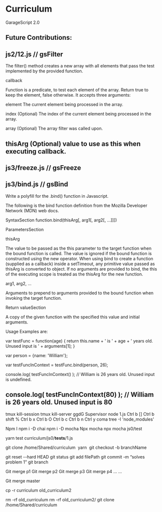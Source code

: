 # Curriculum

GarageScript 2.0

Future Contributions:
----------------
js2/12.js // gsFilter
----------------
The filter() method creates a new array with all
elements that pass the test implemented by the provided function.

callback

Function is a predicate, to test each element of the array.
Return true to keep the element, false otherwise.
It accepts three arguments:

element
The current element being processed in the array.

index (Optional)
The index of the current element being processed in the array.

array (Optional)
The array filter was called upon.

thisArg (Optional)
value to use as this when executing callback.
----------------
js3/freeze.js // gsFreeze
---------------------
js3/bind.js // gsBind
--------------------
Write a polyfill for the .bind() function in Javascript.

The following is the bind function definition from the Mozilla Developer Network (MDN) web docs.

SyntaxSection
function.bind(thisArg[, arg1[, arg2[, ...]]])


ParametersSection

thisArg

The value to be passed as the this parameter to
the target function when the bound function is called.
The value is ignored if the bound function is constructed
using the new operator. When using bind to create a function
(supplied as a callback) inside a setTimeout, any primitive
value passed as thisArg is converted to object. If no arguments
are provided to bind, the this of the executing scope is
treated as the thisArg for the new function.


arg1, arg2, ...

Arguments to prepend to arguments provided to the bound
function when invoking the target function.


Return valueSection

A copy of the given function with the specified this
value and initial arguments.


Usage Examples are:

var testFunc = function(age) {
    return this.name + ' is ' + age + ' years old. Unused input is ' + arguments[1];
}

var person = {name: 'William'};

var testFuncInContext = testFunc.bind(person, 26);

console.log( testFuncInContext() ); // William is 26 years old. Unused input is undefined.

console.log( testFuncInContext(80) ); // William is 26 years old. Unused input is 80
--------------------












tmux kill-session
tmux kill-server
ggdG 
Supervisor node 1.js 
Ctrl b []
Ctrl b shift % 
Ctrl b x 
Ctrl b O
Ctrl b c 
Ctrl b n 
Ctrl y coma 
tree -I 'node_modules'

Npm I
npm i -D chai
npm i -D mocha
Npx mocha
npx mocha js0/test

yarn test curriculum/js0/__tests__/1.js

git clone /home/Shared/curriculum 
yarn  git checkout -b branchName 


git reset --hard HEAD git status git add filePath
git commit -m “solves problem 1”
git branch

Git merge p1
Git merge p2
Git merge p3
Git merge p4
…
…

Git merge master

cp -r curriculum old_curriculum2

rm -rf old_curriculum
rm -rf old_curriculum2/
git clone /home/Shared/curriculum
